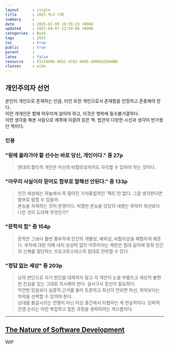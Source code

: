 ```yaml
---
layout      : single
title       : 2025 독서 기록
summary     : 
date        : 2025-02-09 18:55:23 +0900
updated     : 2025-04-07 22:54:08 +0900
categories  : Book
tags        : 2025
toc         : true
public      : true
parent      : 
latex       : false
resource    : E515460E-992C-4702-9605-4008A1E6A0B8
classes     : wide
---
```


## 개인주의자 선언
본인이 개인으로 존재하는 만큼, 타인 또한 개인으로서 존재함을 인정하고 존중해야 한다.  
이런 개개인은 함께 어우러져 살아야 하고, 이것은 행복에 필수불가결하다.  
이런 생각을 해본 사람으로 제목에 이끌려 읽은 책. 법관의 다양한 시선과 생각이 반가웠던 책이다.


### 인용
### "링에 올라가야 할 선수는 바로 당신, 개인이다." 중 27p
> 현대의 합리적 개인은 자신의 비합리성까지도 자각할 수 있어야 하는 것이다.

### "아무리 사실이라 믿어도 함부로 말해선 안된다." 중 133p
> 인간 세상에는 하늘에서 뚝 떨어진 가치중립적인 '팩트'란 없다. 그걸 생각한다면 함부로 말할 수 있을까.  
> 본능을 자제하는 것이 문명이다. 저열한 본능을 당당히 내밷는 위악이 위선보다 나은 것이 도대체 무엇인가?


### "문학의 힘" 중 154p
> 문학은 그보다 훨씬 풍부하게 인간의 개별성, 예외성, 비합리성을 체험하게 해준다. 후자에 대한 이해 내지 상상력 없이 이루어지는 재판은 침대 길이에 맞춰 인간의 신체를 절단하는 프로크루스테스의 침대로 전락할 수 있다.

### "정답 없는 세상" 중 203p
> 남의 판단으로 자기 판단을 대체하지 말고 각 개인이 눈을 부릅뜨고 세상의 불편한 진실을 있는 그대로 직시해야 한다. 실사구시 정신이 필요하다.  
> 막연한 믿음보다 실증적 근거를 들어 토론하고 최선이 안되면 차선, 최악보다는 차악을 선택할 수 있어야 한다.  
> 상대를 몰살시키는 전쟁이 아닌 이상 중간에서 타협하는 게 현실적이다. 당파적 진영 논리는 이런 복잡하고 힘든 과정을 생략하려는 게으름이다.

--- 

## [The Nature of Software Development](https://minseon9.github.io/wiki/The%20Nature%20of%20Software%20Development)
WIP

